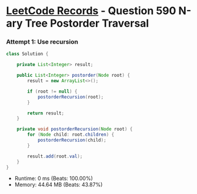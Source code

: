 # [LeetCode Records](../../README.md) - Question 590 N-ary Tree Postorder Traversal

### Attempt 1: Use recursion
```java
class Solution {

    private List<Integer> result;

    public List<Integer> postorder(Node root) {
        result = new ArrayList<>();

        if (root != null) {
            postorderRecursion(root);
        }

        return result;
    }

    private void postorderRecursion(Node root) {
        for (Node child: root.children) {
            postorderRecursion(child);
        }

        result.add(root.val);
    }
}
```
- Runtime: 0 ms (Beats: 100.00%)
- Memory: 44.64 MB (Beats: 43.87%)

<br>
